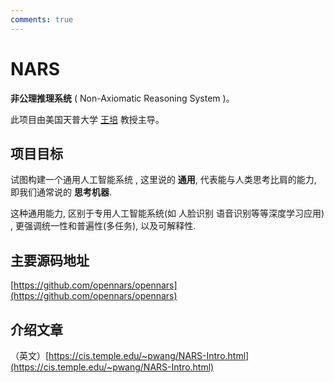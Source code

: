 ```yaml
---
comments: true
---
```


# NARS

**非公理推理系统** ( Non-Axiomatic Reasoning System )。

此项目由美国天普大学 [王培](https://cis.temple.edu/~pwang/ "王培") 教授主导。

## 项目目标

试图构建一个通用人工智能系统 , 这里说的 **通用**, 代表能与人类思考比肩的能力, 即我们通常说的 **思考机器**.

这种通用能力, 区别于专用人工智能系统(如 人脸识别 语音识别等等深度学习应用) , 更强调统一性和普遍性(多任务), 以及可解释性.

## 主要源码地址

[https://github.com/opennars/opennars](https://github.com/opennars/opennars)

## 介绍文章

（英文）[https://cis.temple.edu/~pwang/NARS-Intro.html](https://cis.temple.edu/~pwang/NARS-Intro.html)
